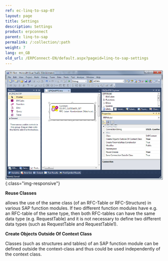 ```yaml
---
ref: ec-linq-to-sap-07
layout: page
title: Settings
description: Settings
product: erpconnect
parent: linq-to-sap
permalink: /:collection/:path
weight: 7
lang: en_GB
old_url: /ERPConnect-EN/default.aspx?pageid=linq-to-sap-settings
---
```


![LINQToERP-Settings](/img/content/LINQToERP-Settings.png){:class="img-responsive"}

**Reuse Classes**

allows the use of the same class (of an RFC-Table or RFC-Structure) in various SAP function modules. 
If two different function modules have e.g. an RFC-table of the same type, 
then both RFC-tables can have the same data type (e.g. RequestTable) and it is not necessary to define two different data types (such as RequestTable and RequestTable1).

**Create Objects Outside Of Context Class**

Classes (such as structures and tables) of an SAP function module can be defined outside the context-class and thus could be used independently of the context class.